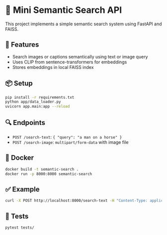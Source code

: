 # 🧠 Mini Semantic Search API

This project implements a simple semantic search system using FastAPI and FAISS.

## 🚀 Features
- Search images or captions semantically using text or image query
- Uses CLIP from sentence-transformers for embeddings
- Stores embeddings in local FAISS index

## 📦 Setup
```bash
pip install -r requirements.txt
python app/data_loader.py
uvicorn app.main:app --reload
```

## 🔍 Endpoints
- `POST /search-text`: `{ "query": "a man on a horse" }`
- `POST /search-image`: `multipart/form-data` with image file

## 🐳 Docker
```bash
docker build -t semantic-search .
docker run -p 8000:8000 semantic-search
```

## ✅ Example
```bash
curl -X POST http://localhost:8000/search-text -H "Content-Type: application/json" -d '{"query": "a man riding a horse"}'
```

## 🧪 Tests
```bash
pytest tests/
```
